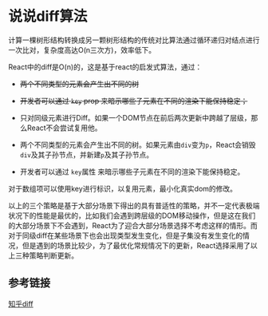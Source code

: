 # 说说diff算法

计算一棵树形结构转换成另一颗树形结构的传统对比算法通过循环递归对结点进行一次比对，复杂度高达O(n三次方)，效率低下。

React中的diff是O(n)的，这是基于react的启发式算法，通过：

- ~~两个不同类型的元素会产生出不同的树~~
- ~~开发者可以通过 `key` prop 来暗示哪些子元素在不同的渲染下能保持稳定；~~

- 只对同级元素进行Diff。如果一个DOM节点在前后两次更新中跨越了层级，那么React不会尝试复用他。

- 两个不同类型的元素会产生出不同的树。如果元素由`div`变为`p`，React会销毁`div`及其子孙节点，并新建`p`及其子孙节点。

- 开发者可以通过 `key`属性 来暗示哪些子元素在不同的渲染下能保持稳定。

对于数组项可以使用key进行标识，以复用元素，最小化真实dom的修改。

以上的三个策略是基于大部分场景下得出的具有普适性的策略，并不一定代表极端状况下的性能是最优的，比如我们会遇到跨层级的DOM移动操作，但是这在我们的大部分场景下不会遇到，React为了迎合大部分场景选择不考虑这样的情形。而对于同级diff在某些场景下也会出现类型发生变化，但是子集没有发生变化的情况，但是遇到的场景比较少，为了最优化常规情况下的更新，React选择采用了以上三种策略判断更新。

## 参考链接

[知乎diff](https://zhuanlan.zhihu.com/p/20346379)

